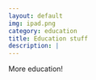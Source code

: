 ```yaml
---
layout: default
img: ipad.png
category: education
title: Education stuff
description: |
---
```


More education!
